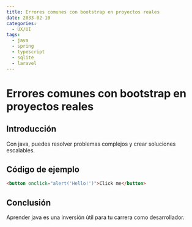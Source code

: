 ```yaml
---
title: Errores comunes con bootstrap en proyectos reales
date: 2033-02-10
categories:
  - UX/UI
tags:
  - java
  - spring
  - typescript
  - sqlite
  - laravel
---
```


# Errores comunes con bootstrap en proyectos reales

## Introducción

Con java, puedes resolver problemas complejos y crear soluciones escalables.

## Código de ejemplo

```html
<button onclick="alert('Hello!')">Click me</button>
```

## Conclusión

Aprender java es una inversión útil para tu carrera como desarrollador.